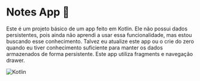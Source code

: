 # Notes App :memo:
Este é um projeto básico de um app feito em Kotlin. Ele não possui dados persistentes, pois ainda não aprendi a usar essa funcionalidade, mas estou buscando esse conhecimento. Talvez eu atualize este app ou o crie do zero quando eu tiver conhecimento suficiente para manter os dados armazenados de forma persistente. Este app utiliza fragments e navegação drawer.

![Kotlin](https://skillicons.dev/icons?i=kotlin,android)
